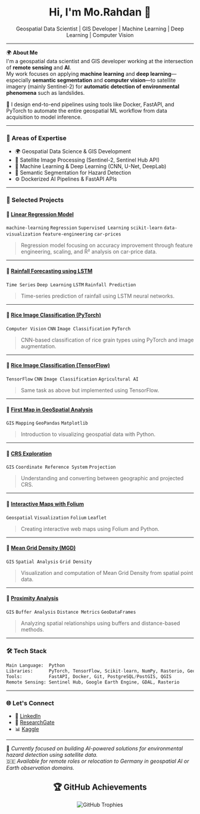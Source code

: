 <h1 align="center">Hi, I'm Mo.Rahdan 👋</h1>

<p align="center">
  Geospatial Data Scientist | GIS Developer | Machine Learning | Deep Learning | Computer Vision  
</p>

---

🌍 **About Me**  
I'm a geospatial data scientist and GIS developer working at the intersection of **remote sensing** and **AI**.  
My work focuses on applying **machine learning** and **deep learning**—especially **semantic segmentation** and **computer vision**—to satellite imagery (mainly Sentinel-2) for **automatic detection of environmental phenomena** such as landslides.

🚀 I design end-to-end pipelines using tools like Docker, FastAPI, and PyTorch to automate the entire geospatial ML workflow from data acquisition to model inference.

---

### 🔬 Areas of Expertise

- 🌍 Geospatial Data Science & GIS Development  
- 🚁 Satellite Image Processing (Sentinel-2, Sentinel Hub API)  
- 🤖 Machine Learning & Deep Learning (CNN, U-Net, DeepLab)  
- 🧠 Semantic Segmentation for Hazard Detection  
- ⚙️ Dockerized AI Pipelines & FastAPI APIs

---

### 📂 Selected Projects

#### 🔹 [Linear Regression Model](https://github.com/mohamadrahdan/Regression-Model-Improving-Accuracy)
`machine-learning` `Regression` `Supervised Learning` `scikit-learn` `data-visualization` `feature-engineering` `car-prices`
> Regression model focusing on accuracy improvement through feature engineering, scaling, and R² analysis on car-price data.

---

#### 🔹 [Rainfall Forecasting using LSTM](https://www.kaggle.com/code/mohammadrahdanmofrad/rainfall-forecasting-using-lstm)  
`Time Series` `Deep Learning` `LSTM` `Rainfall Prediction`  
> Time-series prediction of rainfall using LSTM neural networks.

---

#### 🔹 [Rice Image Classification (PyTorch)](https://www.kaggle.com/code/mohammadrahdanmofrad/rice-image-classification-cnn-pytorch)  
`Computer Vision` `CNN` `Image Classification` `PyTorch`  
> CNN-based classification of rice grain types using PyTorch and image augmentation.

---

#### 🔹 [Rice Image Classification (TensorFlow)](https://www.kaggle.com/code/mohammadrahdanmofrad/rice-image-classification-cnn-tensorflow)  
`TensorFlow` `CNN` `Image Classification` `Agricultural AI`  
> Same task as above but implemented using TensorFlow.

---

#### 🔹 [First Map in GeoSpatial Analysis](https://www.kaggle.com/code/mohammadrahdanmofrad/ex-1-geospatial-analysis-first-map)  
`GIS` `Mapping` `GeoPandas` `Matplotlib`  
> Introduction to visualizing geospatial data with Python.

---

#### 🔹 [CRS Exploration](https://www.kaggle.com/code/mohammadrahdanmofrad/ex-2-geospatial-analysis-crs)  
`GIS` `Coordinate Reference System` `Projection`  
> Understanding and converting between geographic and projected CRS.

---

#### 🔹 [Interactive Maps with Folium](https://www.kaggle.com/code/mohammadrahdanmofrad/ex-3-geospatial-analysis-interactive-maps)  
`Geospatial` `Visualization` `Folium` `Leaflet`  
> Creating interactive web maps using Folium and Python.

---

#### 🔹 [Mean Grid Density (MGD)](https://www.kaggle.com/code/mohammadrahdanmofrad/ex-4-geospatial-analysis-mgd)  
`GIS` `Spatial Analysis` `Grid Density`  
> Visualization and computation of Mean Grid Density from spatial point data.

---

#### 🔹 [Proximity Analysis](https://www.kaggle.com/code/mohammadrahdanmofrad/proximity-analysis)  
`GIS` `Buffer Analysis` `Distance Metrics` `GeoDataFrames`  
> Analyzing spatial relationships using buffers and distance-based methods.

---

### 🛠 Tech Stack

```python
Main Language:  Python  
Libraries:      PyTorch, TensorFlow, Scikit-learn, NumPy, Rasterio, GeoPandas, OpenCV  
Tools:          FastAPI, Docker, Git, PostgreSQL/PostGIS, QGIS  
Remote Sensing: Sentinel Hub, Google Earth Engine, GDAL, Rasterio  
```

---

### 🌐 Let's Connect

- 🔗 [LinkedIn](https://www.linkedin.com/in/mo-rahdan-149554265/)  
- 🧪 [ResearchGate](https://www.researchgate.net/profile/Mohamad-Rahdan-Mofrad)  
- 📊 [Kaggle](https://www.kaggle.com/mohammadrahdanmofrad)  

---

🌟 _Currently focused on building AI-powered solutions for environmental hazard detection using satellite data._  
🇩🇪 _Available for remote roles or relocation to Germany in geospatial AI or Earth observation domains._


<h2 align="center">🏆 GitHub Achievements</h2>

<p align="center">
  <img src="https://github-profile-trophy.vercel.app/?username=mohamadrahdan&theme=gruvbox&no-frame=true&rank=SSS,SS,S,AAA,AA,A,B" alt="GitHub Trophies" />
</p>
